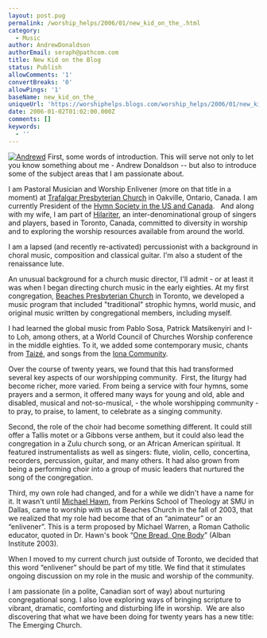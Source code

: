 ```yaml
---
layout: post.pug
permalink: /worship_helps/2006/01/new_kid_on_the_.html 
category:
  - Music
author: AndrewDonaldson
authorEmail: seraph@pathcom.com
title: New Kid on the Blog
status: Publish
allowComments: '1'
convertBreaks: '0'
allowPings: '1'
baseName: new_kid_on_the_
uniqueUrl: 'https://worshiphelps.blogs.com/worship_helps/2006/01/new_kid_on_the_.html '
date: 2006-01-02T01:02:00.000Z
comments: []
keywords:
  - ''
---
```

[![Andrewd](https://worshiphelps.blogs.com/worship_helps/images/andrewd.jpg "Andrewd")](http://worshiphelps.blogs.com/.shared/image.html?/photos/uncategorized/andrewd.jpg) First, some words of introduction. This will serve not only to let you know something about me - Andrew Donaldson -- but also to introduce some of the subject areas that I am passionate about.

I am Pastoral Musician and Worship Enlivener (more on that title in a moment) at [Trafalgar Presbyterian Church](http://www.trafalgarchurch.ca/) in Oakville, Ontario, Canada. I am currently President of the [Hymn Society in the US and Canada](http://www.thehymnsociety.org/).   And along with my wife, I am part of [Hilariter](http://www.hilariter.ca/index.html), an inter-denominational group of singers and players, based in Toronto, Canada, committed to diversity in worship and to exploring the worship resources available from around the world.

I am a lapsed (and recently re-activated) percussionist with a background in choral music, composition and classical guitar. I'm also a student of the renaissance lute.

An unusual background for a church music director, I'll admit - or at least it was when I began directing church music in the early eighties. At my first congregation, [Beaches Presbyterian Church](http://new.beacheschurch.org/) in Toronto, we developed a music program that included "traditional" strophic hymns, world music, and original music written by congregational members, including myself.

I had learned the global music from Pablo Sosa, Patrick Matsikenyiri and I-to Loh, among others, at a World Council of Churches Worship conference in the middle eighties. To it, we added some contemporary music, chants from [Taizé](http://www.taize.fr/), and songs from the [Iona Community](http://www.iona.org.uk/).

Over the course of twenty years, we found that this had transformed several key aspects of our worshipping community.  First, the liturgy had become richer, more varied. From being a service with four hymns, some prayers and a sermon, it offered many ways for young and old, able and disabled, musical and not-so-musical, - the whole worshipping community - to pray, to praise, to lament, to celebrate as a singing community.

Second, the role of the choir had become something different. It could still offer a Tallis motet or a Gibbons verse anthem, but it could also lead the congregation in a Zulu church song, or an African American spiritual. It featured instrumentalists as well as singers: flute, violin, cello, concertina, recorders, percussion, guitar, and many others. It had also grown from being a performing choir into a group of music leaders that nurtured the song of the congregation.

Third, my own role had changed, and for a while we didn't have a name for it. It wasn't until [Michael Hawn](http://www.choristersguild.org/hawn.html), from Perkins School of Theology at SMU in Dallas, came to worship with us at Beaches Church in the fall of 2003, that we realized that my role had become that of an “animateur” or an “enlivener”. This is a term proposed by Michael Warren, a Roman Catholic educator, quoted in Dr. Hawn's book “[One Bread, One Body](http://www.amazon.com/gp/product/156699277X/sr=8-1/qid=1147747204/ref=pd_bbs_1/103-5407787-3041462?%5Fencoding=UTF8)” (Alban Institute 2003).

When I moved to my current church just outside of Toronto, we decided that this word “enlivener” should be part of my title. We find that it stimulates ongoing discussion on my role in the music and worship of the community.

I am passionate (in a polite, Canadian sort of way) about nurturing congregational song. I also love exploring ways of bringing scripture to vibrant, dramatic, comforting and disturbing life in worship.  We are also discovering that what we have been doing for twenty years has a new title: The Emerging Church.